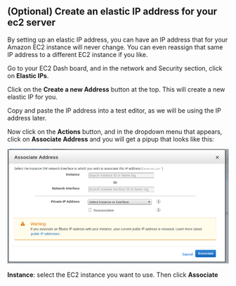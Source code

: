 ## (Optional) Create an elastic IP address for your ec2 server
By setting up an elastic IP address, you can have an IP address that for your 
Amazon EC2 instance will never change. You can even reassign that same IP 
address to a different EC2 instance if you like. 

Go to your EC2 Dash board, and in the network and Security section, click on 
**Elastic IPs**. 

Click on the **Create a new Address** button at the top. This will create a new 
elastic IP for you. 

Copy and paste the IP address into a test editor, as we will be using the IP 
address later. 

Now click on the **Actions** button, and in the dropdown menu that appears, 
click on **Associate Address** and you will get a pipup that looks like this: 

![Image of panel to associate Elastic IP address](LESSON_IMG_DIR/elastic_IP_assosiate_address.png)

**Instance**: select the EC2 instance you want to use. Then click **Associate**

